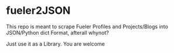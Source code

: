 # fueler2JSON

This repo is meant to scrape Fueler Profiles and Projects/Blogs into JSON/Python dict Format, afterall whynot?

Just use it as a Library. You are welcome
